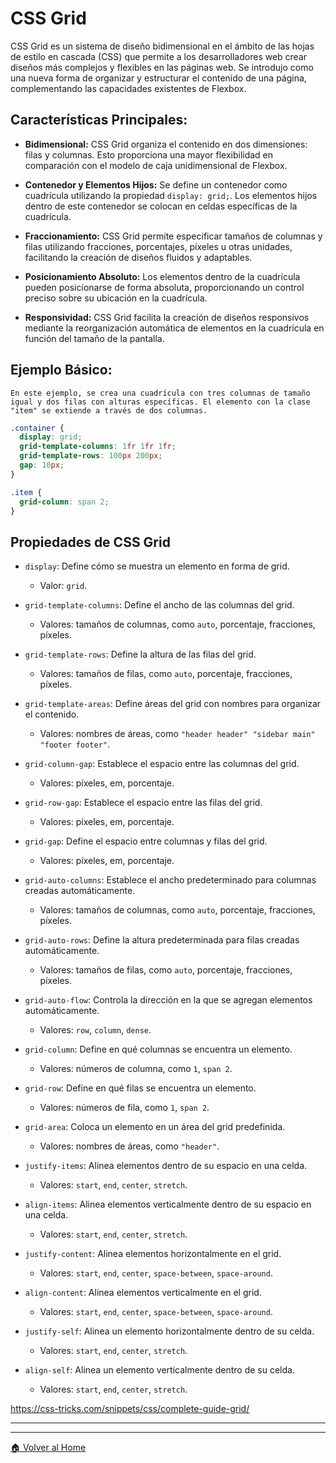 # CSS Grid

CSS Grid es un sistema de diseño bidimensional en el ámbito de las hojas de estilo en cascada (CSS) que permite a los desarrolladores web crear diseños más complejos y flexibles en las páginas web. Se introdujo como una nueva forma de organizar y estructurar el contenido de una página, complementando las capacidades existentes de Flexbox.

## Características Principales:

- **Bidimensional:** CSS Grid organiza el contenido en dos dimensiones: filas y columnas. Esto proporciona una mayor flexibilidad en comparación con el modelo de caja unidimensional de Flexbox.

- **Contenedor y Elementos Hijos:** Se define un contenedor como cuadrícula utilizando la propiedad `display: grid;`. Los elementos hijos dentro de este contenedor se colocan en celdas específicas de la cuadrícula.

- **Fraccionamiento:** CSS Grid permite especificar tamaños de columnas y filas utilizando fracciones, porcentajes, píxeles u otras unidades, facilitando la creación de diseños fluidos y adaptables.

- **Posicionamiento Absoluto:** Los elementos dentro de la cuadrícula pueden posicionarse de forma absoluta, proporcionando un control preciso sobre su ubicación en la cuadrícula.

- **Responsividad:** CSS Grid facilita la creación de diseños responsivos mediante la reorganización automática de elementos en la cuadrícula en función del tamaño de la pantalla.

## Ejemplo Básico:

    En este ejemplo, se crea una cuadrícula con tres columnas de tamaño igual y dos filas con alturas específicas. El elemento con la clase "item" se extiende a través de dos columnas.

```css
.container {
  display: grid;
  grid-template-columns: 1fr 1fr 1fr;
  grid-template-rows: 100px 200px;
  gap: 10px;
}

.item {
  grid-column: span 2;
}
```


## Propiedades de CSS Grid

- `display`: Define cómo se muestra un elemento en forma de grid.
  - Valor: `grid`.

- `grid-template-columns`: Define el ancho de las columnas del grid.
  - Valores: tamaños de columnas, como `auto`, porcentaje, fracciones, píxeles.

- `grid-template-rows`: Define la altura de las filas del grid.
  - Valores: tamaños de filas, como `auto`, porcentaje, fracciones, píxeles.

- `grid-template-areas`: Define áreas del grid con nombres para organizar el contenido.
  - Valores: nombres de áreas, como `"header header" "sidebar main" "footer footer"`.

- `grid-column-gap`: Establece el espacio entre las columnas del grid.
  - Valores: píxeles, em, porcentaje.

- `grid-row-gap`: Establece el espacio entre las filas del grid.
  - Valores: píxeles, em, porcentaje.

- `grid-gap`: Define el espacio entre columnas y filas del grid.
  - Valores: píxeles, em, porcentaje.

- `grid-auto-columns`: Establece el ancho predeterminado para columnas creadas automáticamente.
  - Valores: tamaños de columnas, como `auto`, porcentaje, fracciones, píxeles.

- `grid-auto-rows`: Define la altura predeterminada para filas creadas automáticamente.
  - Valores: tamaños de filas, como `auto`, porcentaje, fracciones, píxeles.

- `grid-auto-flow`: Controla la dirección en la que se agregan elementos automáticamente.
  - Valores: `row`, `column`, `dense`.

- `grid-column`: Define en qué columnas se encuentra un elemento.
  - Valores: números de columna, como `1`, `span 2`.

- `grid-row`: Define en qué filas se encuentra un elemento.
  - Valores: números de fila, como `1`, `span 2`.

- `grid-area`: Coloca un elemento en un área del grid predefinida.
  - Valores: nombres de áreas, como `"header"`.

- `justify-items`: Alinea elementos dentro de su espacio en una celda.
  - Valores: `start`, `end`, `center`, `stretch`.

- `align-items`: Alinea elementos verticalmente dentro de su espacio en una celda.
  - Valores: `start`, `end`, `center`, `stretch`.

- `justify-content`: Alinea elementos horizontalmente en el grid.
  - Valores: `start`, `end`, `center`, `space-between`, `space-around`.

- `align-content`: Alinea elementos verticalmente en el grid.
  - Valores: `start`, `end`, `center`, `space-between`, `space-around`.

- `justify-self`: Alinea un elemento horizontalmente dentro de su celda.
  - Valores: `start`, `end`, `center`, `stretch`.

- `align-self`: Alinea un elemento verticalmente dentro de su celda.
  - Valores: `start`, `end`, `center`, `stretch`.

https://css-tricks.com/snippets/css/complete-guide-grid/

---
---

[🏠 Volver al Home](../README.md)
